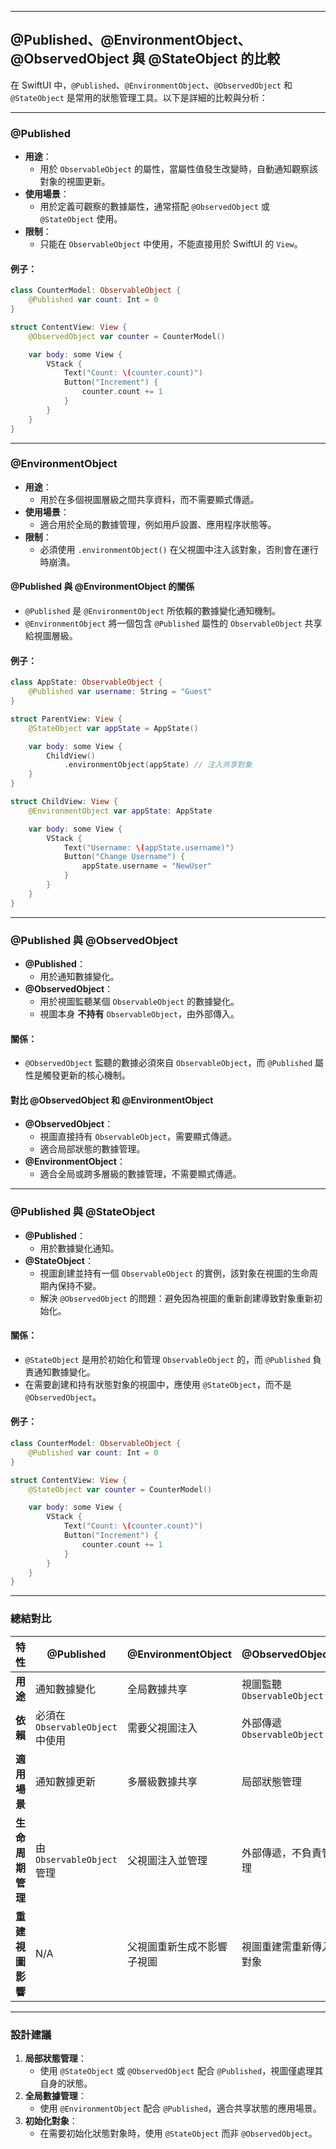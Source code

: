 
---

## @Published、@EnvironmentObject、@ObservedObject 與 @StateObject 的比較

在 SwiftUI 中，`@Published`、`@EnvironmentObject`、`@ObservedObject` 和 `@StateObject` 是常用的狀態管理工具。以下是詳細的比較與分析：

---

### @Published
- **用途**：
  - 用於 `ObservableObject` 的屬性，當屬性值發生改變時，自動通知觀察該對象的視圖更新。
- **使用場景**：
  - 用於定義可觀察的數據屬性，通常搭配 `@ObservedObject` 或 `@StateObject` 使用。
- **限制**：
  - 只能在 `ObservableObject` 中使用，不能直接用於 SwiftUI 的 `View`。

#### **例子**：
```swift
class CounterModel: ObservableObject {
    @Published var count: Int = 0
}

struct ContentView: View {
    @ObservedObject var counter = CounterModel()

    var body: some View {
        VStack {
            Text("Count: \(counter.count)")
            Button("Increment") {
                counter.count += 1
            }
        }
    }
}
```

---

### @EnvironmentObject
- **用途**：
  - 用於在多個視圖層級之間共享資料，而不需要顯式傳遞。
- **使用場景**：
  - 適合用於全局的數據管理，例如用戶設置、應用程序狀態等。
- **限制**：
  - 必須使用 `.environmentObject()` 在父視圖中注入該對象，否則會在運行時崩潰。

#### **@Published 與 @EnvironmentObject 的關係**
- `@Published` 是 `@EnvironmentObject` 所依賴的數據變化通知機制。
- `@EnvironmentObject` 將一個包含 `@Published` 屬性的 `ObservableObject` 共享給視圖層級。

#### **例子**：
```swift
class AppState: ObservableObject {
    @Published var username: String = "Guest"
}

struct ParentView: View {
    @StateObject var appState = AppState()

    var body: some View {
        ChildView()
            .environmentObject(appState) // 注入共享對象
    }
}

struct ChildView: View {
    @EnvironmentObject var appState: AppState

    var body: some View {
        VStack {
            Text("Username: \(appState.username)")
            Button("Change Username") {
                appState.username = "NewUser"
            }
        }
    }
}
```

---

### @Published 與 @ObservedObject
- **@Published**：
  - 用於通知數據變化。
- **@ObservedObject**：
  - 用於視圖監聽某個 `ObservableObject` 的數據變化。
  - 視圖本身 **不持有** `ObservableObject`，由外部傳入。

#### **關係**：
- `@ObservedObject` 監聽的數據必須來自 `ObservableObject`，而 `@Published` 屬性是觸發更新的核心機制。

#### **對比 @ObservedObject 和 @EnvironmentObject**
- **@ObservedObject**：
  - 視圖直接持有 `ObservableObject`，需要顯式傳遞。
  - 適合局部狀態的數據管理。
- **@EnvironmentObject**：
  - 適合全局或跨多層級的數據管理，不需要顯式傳遞。

---

### @Published 與 @StateObject
- **@Published**：
  - 用於數據變化通知。
- **@StateObject**：
  - 視圖創建並持有一個 `ObservableObject` 的實例，該對象在視圖的生命周期內保持不變。
  - 解決 `@ObservedObject` 的問題：避免因為視圖的重新創建導致對象重新初始化。

#### **關係**：
- `@StateObject` 是用於初始化和管理 `ObservableObject` 的，而 `@Published` 負責通知數據變化。
- 在需要創建和持有狀態對象的視圖中，應使用 `@StateObject`，而不是 `@ObservedObject`。

#### **例子**：
```swift
class CounterModel: ObservableObject {
    @Published var count: Int = 0
}

struct ContentView: View {
    @StateObject var counter = CounterModel()

    var body: some View {
        VStack {
            Text("Count: \(counter.count)")
            Button("Increment") {
                counter.count += 1
            }
        }
    }
}
```

---

### 總結對比

| 特性                     | @Published               | @EnvironmentObject        | @ObservedObject         | @StateObject           |
|--------------------------|--------------------------|---------------------------|-------------------------|------------------------|
| **用途**                 | 通知數據變化             | 全局數據共享               | 視圖監聽 `ObservableObject` | 視圖持有 `ObservableObject` |
| **依賴**                 | 必須在 `ObservableObject` 中使用 | 需要父視圖注入              | 外部傳遞 `ObservableObject` | 本地創建並管理              |
| **適用場景**             | 通知數據更新             | 多層級數據共享              | 局部狀態管理             | 創建和管理數據模型          |
| **生命周期管理**         | 由 `ObservableObject` 管理 | 父視圖注入並管理             | 外部傳遞，不負責管理       | 視圖負責管理                |
| **重建視圖影響**         | N/A                      | 父視圖重新生成不影響子視圖    | 視圖重建需重新傳入對象      | 視圖重建保持對象穩定          |

---

### 設計建議
1. **局部狀態管理**：
   - 使用 `@StateObject` 或 `@ObservedObject` 配合 `@Published`，視圖僅處理其自身的狀態。
2. **全局數據管理**：
   - 使用 `@EnvironmentObject` 配合 `@Published`，適合共享狀態的應用場景。
3. **初始化對象**：
   - 在需要初始化狀態對象時，使用 `@StateObject` 而非 `@ObservedObject`。
